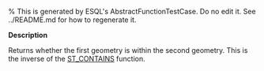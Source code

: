 % This is generated by ESQL's AbstractFunctionTestCase. Do no edit it. See ../README.md for how to regenerate it.

**Description**

Returns whether the first geometry is within the second geometry. This is the inverse of the [ST_CONTAINS](/reference/query-languages/esql/functions-operators/spatial-functions.md#esql-st_contains) function.

